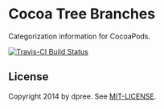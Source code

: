 # Cocoa Tree Branches

Categorization information for CocoaPods.

[![Travis-CI Build Status](https://secure.travis-ci.org/cocoa-tree/branches.png)](https://secure.travis-ci.org/cocoa-tree/branches)

## License

Copyright 2014 by dpree. See [MIT-LICENSE](LICENSE.txt).
